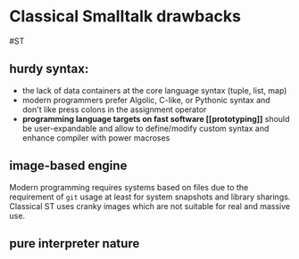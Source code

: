 # Classical Smalltalk drawbacks
#ST

## hurdy syntax:

- the lack of data containers at the core language syntax (tuple, list, map)
- modern programmers prefer Algolic, C-like, or Pythonic syntax and don't like press colons in the assignment operator
- **programming language targets on fast software [[prototyping]]** should be user-expandable and allow to define/modify custom syntax and enhance compiler with power macroses

## image-based engine

Modern programming requires systems based on files due to the requirement of `git` usage at least for system snapshots and library sharings. Classical ST uses cranky images which are not suitable for real and massive use.

## pure interpreter nature